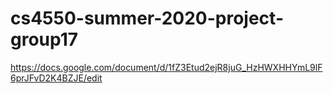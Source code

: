 # cs4550-summer-2020-project-group17

https://docs.google.com/document/d/1fZ3Etud2ejR8juG_HzHWXHHYmL9lF6prJFvD2K4BZJE/edit
